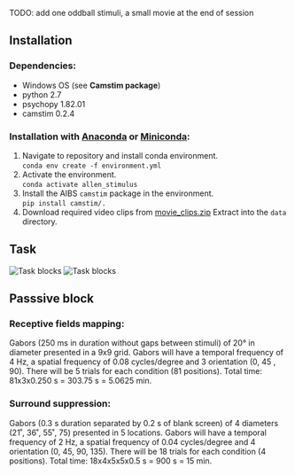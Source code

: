 TODO: add one oddball stimuli, a small movie at the end of session
## Installation

### Dependencies:

- Windows OS (see **Camstim package**)
- python 2.7
- psychopy 1.82.01
- camstim 0.2.4

### Installation with [Anaconda](https://docs.anaconda.com/anaconda/install/) or [Miniconda](https://docs.conda.io/en/latest/miniconda.html):

1. Navigate to repository and install conda environment.  
    `conda env create -f environment.yml`
2. Activate the environment.  
    `conda activate allen_stimulus`
3. Install the AIBS `camstim` package in the environment.  
    `pip install camstim/.`
4. Download required video clips from [movie_clips.zip](https://tigress-web.princeton.edu/~dmturner/allen_stimulus/movie_clips.zip)
   Extract into the `data` directory.

## Task

![Task blocks](images/Task_structure.png)
![Task blocks](images/Change_detection_task_structure.png)

## Passsive block

### Receptive fields mapping: 
Gabors (250 ms in duration without gaps between stimuli) of 20° in diameter presented in a 9x9 grid. Gabors will have a temporal frequency of 4 Hz, a spatial frequency of 0.08 cycles/degree and 3 orientation (0, 45 , 90). There will be 5 trials for each condition (81 positions). Total time: 81x3x0.250 s = 303.75 s = 5.0625 min.

### Surround suppression: 
Gabors (0.3 s duration separated by 0.2 s of blank screen) of 4 diameters (21˚, 36˚, 55˚, 75) presented in 5 locations. Gabors will have a temporal frequency of 2 Hz, a spatial frequency of 0.04 cycles/degree and 4 orientation (0, 45, 90, 135). There will be 18 trials for each condition (4 positions). Total time: 18x4x5x5x0.5 s = 900 s = 15 min. 
